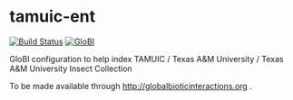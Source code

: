# tamuic-ent
[![Build Status](https://travis-ci.com/globalbioticinteractions/tamuic-ent.svg)](https://travis-ci.com/globalbioticinteractions/tamuic-ent) [![GloBI](http://api.globalbioticinteractions.org/interaction.svg?accordingTo=globi:globalbioticinteractions/tamuic-ent)](http://globalbioticinteractions.org/?accordingTo=globi:globalbioticinteractions/tamuic-ent)

GloBI configuration to help index TAMUIC / Texas A&M University / Texas A&M University Insect Collection

To be made available through http://globalbioticinteractions.org .
